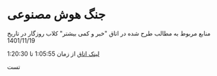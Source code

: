 # جنگ هوش مصنوعی

منابع مربوط به مطالب طرح شده در اتاق "خبر و کمی بیشتر" کلاب روزگار
در تاریخ 1401/11/19

[لینک اتاق](https://www.clubhouse.com/room/PGpqpg2b?utm_medium=ch_room_xerc&utm_campaign=W5lC4aC-TBoT2kPIh5LLmg-584798)
از زمان 1:05:55 تا 1:20:30

تست

